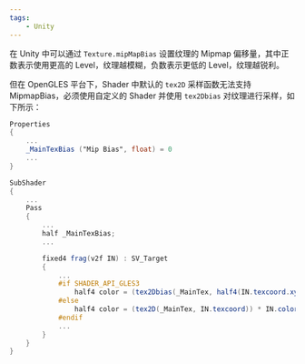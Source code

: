 ```yaml
---
tags:
    - Unity
---
```


在 Unity 中可以通过 `Texture.mipMapBias` 设置纹理的 Mipmap 偏移量，其中正数表示使用更高的 Level，纹理越模糊，负数表示更低的 Level，纹理越锐利。

但在 OpenGLES 平台下，Shader 中默认的 `tex2D` 采样函数无法支持 MipmapBias，必须使用自定义的 Shader 并使用 `tex2Dbias` 对纹理进行采样，如下所示：

```glsl
Properties
{
    ...
    _MainTexBias ("Mip Bias", float) = 0
    ...
}

SubShader
{
    ...
    Pass
    {
        ...
        half _MainTexBias;
        ...

        fixed4 frag(v2f IN) : SV_Target
        {
            ...
            #if SHADER_API_GLES3
                half4 color = (tex2Dbias(_MainTex, half4(IN.texcoord.xy, 0.0, _MainTexBias))) * IN.color;
            #else
                half4 color = (tex2D(_MainTex, IN.texcoord)) * IN.color;
            #endif
            ...
        }
    }
}

```